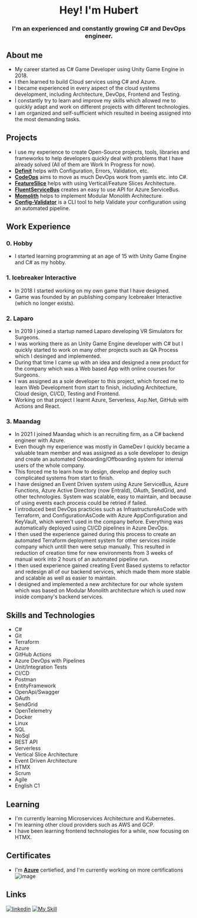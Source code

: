 <div align="center">
  
# Hey! I'm Hubert

</div>

<div align="center">
  
### I'm an experienced and constantly growing C# and DevOps engineer.

</div>

## About me
- My career started as C# Game Developer using Unity Game Engine in 2018.
- I then learned to build Cloud services using C# and Azure.
- I became experienced in every aspect of the cloud systems development, including Architecture, DevOps, Frontend and Testing.
- I constantly try to learn and improve my skills which allowed me to quickly adapt and work on different projects with different technologies.
- I am organized and self-sufficient which resulted in beeing assigned into the most demanding tasks.

## Projects
- I use my experience to create Open-Source projects, tools, libraries and frameworks to help developers quickly deal with problems that I have already solved (All of them are Work In Progress for now).
- [**Definit**](https://github.com/HubiBoar/Definit) helps with Configuration, Errors, Validation, etc.
- [**CodeOps**](https://github.com/HubiBoar/CodeOps) aims to move as much DevOps work from yamls etc. into C#.
- [**FeatureSlice**](https://github.com/HubiBoar/FeatureSlice) helps with using Vertical/Feature Slices Architecture.
- [**FluentServiceBus**](https://github.com/HubiBoar/FluentServiceBus) creates an easy to use API for Azure ServiceBus.
- [**Momolith**](https://github.com/HubiBoar/Momolith) helps to implement Modular Monolith Architecture.
- [**Config-Validator**](https://github.com/HubiBoar/config-validator) is a CLI tool to help Validate your configuration using an automated pipeline.

## Work Experience
### 0. Hobby
- I started learning programming at an age of 15 with Unity Game Engine and C# as my hobby.

### 1. Icebreaker Interactive
- In 2018 I started working on my own game that I have designed.
- Game was founded by an publishing company Icebreaker Interactive (which no longer exists).

### 2. Laparo
- In 2019 I joined a startup named Laparo developing VR Simulators for Surgeons.
- I was working there as an Unity Game Engine developer with C# but I quickly started to work on many other projects such as QA Process which I desinged and implemented.
- During that time I came up with an idea and designed a new product for the company which was a Web based App with online courses for Surgeons.
- I was assigned as a sole developer to this project, which forced me to learn Web Development from start to finish, including Architecture, Cloud design, CI/CD, Testing and Frontend.
- Working on that project I learnt Azure, Serverless, Asp.Net, GitHub with Actions and React.

### 3. Maandag
- In 2021 I joined Maandag which is an recruiting firm, as a C# backend engineer with Azure.
- Even though my experience was mostly in GameDev I quickly became a valuable team member and was assigned as a sole developer to design and create an automated Onboarding/Offboarding system for internal users of the whole company.
- This forced me to learn how to design, develop and deploy such complicated systems from start to finish. 
- I have designed an Event Driven system using Azure ServiceBus, Azure Functions, Azure Active Directory (now EntraId), OAuth, SendGrid, and other technologies. System was scalable, easy to maintain, and because of using events each process could be retried if failed.
- I introduced best DevOps practicies such as InfrastructureAsCode with Terraform, and ConfigurationAsCode with Azure AppConfiguration and KeyVault, which weren't used in the company before. Everything was automatically deployed using CI/CD pipelines in Azure DevOps.
- I then used the experience gained during this process to create an automated Terraform deployment system for other services inside company which untill then were setup manually. 
This resulted in reduction of creation time for new environments from 3 weeks of manual work into 2 hours of an automated pipeline run.
- I then used experience gained creating Event Based systems to refactor and redesign all of our backend services, which made them more stable and scalable as well as easier to maintain.
- I designed and implemented a new architecture for our whole system which was based on Modular Monolith architecture which is used now inside company's backend services.

## Skills and Technologies
- C#
- Git
- Terraform
- Azure
- GitHub Actions
- Azure DevOps with Pipelines
- Unit/Integration Tests
- CI/CD
- Postman
- EntityFramework
- OpenApi/Swagger
- OAuth
- SendGrid
- OpenTelemetry
- Docker
- Linux
- SQL
- NoSql
- REST API
- Serverless 
- Vertical Slice Architecture
- Event Driven Architecture
- HTMX
- Scrum
- Agile
- English C1

## Learning
- I'm currently learning Microservices Architecture and Kubernetes.
- I'm learning other cloud providers such as AWS and GCP.
- I have been learning frontend technologies for a while, now focusing on HTMX.

## Certificates
- I'm [**Azure**](https://learn.microsoft.com/en-us/users/hubertdziku-4066/credentials/72eed05bad8c4f9c?ref=https%3A%2F%2Fwww.linkedin.com%2F) certiefied, and I'm currently working on more certifications
![image](https://github.com/HubiBoar/HubiBoar/assets/150520704/791950c1-0467-4e80-acd5-216c0d542abb)

## Links
[![linkedin](https://simpleskill.icons.workers.dev/svg?i=linkedin)](https://www.linkedin.com/in/hubert-dziku%C4%87-73ab3518b/) [![My Skill](https://skillicons.dev/icons?i=gmail&theme=light)](mailto:hubert.dzikuc@gmail.com)

